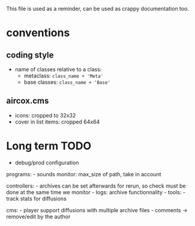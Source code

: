 This file is used as a reminder, can be used as crappy documentation too.

# conventions
## coding style
* name of classes relative to a class:
    - metaclass: `class_name + 'Meta'`
    - base classes: `class_name + 'Base'`

## aircox.cms
* icons: cropped to 32x32
* cover in list items: cropped 64x64

# Long term TODO
- debug/prod configuration

programs:
    - sounds monitor: max_size of path, take in account

controllers:
    - archives can be set afterwards for rerun, so check must be done
        at the same time we monitor
    - logs: archive functionnality
    - tools:
        - track stats for diffusions

cms:
    - player support diffusions with multiple archive files
    - comments -> remove/edit by the author


